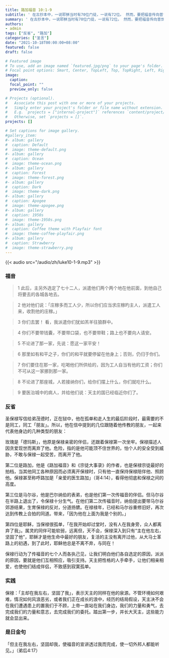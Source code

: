 ```yaml
---
title: 路加福音 10:1-9
subtitle: ' 在古抄本中，一说耶稣当时有70位门徒，一说有72位。 然而，要把福音传向普世，门徒的这些数字远远不够，正如耶稣自己形容的：「庄稼多，工人少」。 耶稣这样的表达也出现在另外两部福音中（玛9:37-38；若4:35），借此展现庄稼急待收获的图像，对应祂讲的撒种者的比喻。 在今天的福音中，耶稣也为门徒们细细地讲论福传原则，这原则包括放弃对物质的依附感，也包括在福传路上如何行事为人。 祂亲口教导门徒要说两句话：「愿这一家平安！」和「天主的国已临近你们了！」借此带给聆听者平安与好消息。 我常能对人讲出这些温暖人心的话语吗？'
summary: ' 在古抄本中，一说耶稣当时有70位门徒，一说有72位。 然而，要把福音传向普世，门徒的这些数字远远不够，正如耶稣自己形容的：「庄稼多，工人少」。 耶稣这样的表达也出现在另外两部福音中（玛9:37-38；若4:35），借此展现庄稼急待收获的图像，对应祂讲的撒种者的比喻。 在今天的福音中，耶稣也为门徒们细细地讲论福传原则，这原则包括放弃对物质的依附感，也包括在福传路上如何行事为人。 祂亲口教导门徒要说两句话：「愿这一家平安！」和「天主的国已临近你们了！」借此带给聆听者平安与好消息。 我常能对人讲出这些温暖人心的话语吗？'
authors:
- admin
tags: ["反省", "路加"]
categories: ["圣言"]
date: "2021-10-18T00:00:00+08:00"
featured: false
draft: false

# Featured image
# To use, add an image named `featured.jpg/png` to your page's folder.
# Focal point options: Smart, Center, TopLeft, Top, TopRight, Left, Right, BottomLeft, Bottom, BottomRight
image:
  caption:
  focal_point: ""
  preview_only: false

# Projects (optional).
#   Associate this post with one or more of your projects.
#   Simply enter your project's folder or file name without extension.
#   E.g. `projects = ["internal-project"]` references `content/project/deep-learning/index.md`.
#   Otherwise, set `projects = []`.
projects: []

# Set captions for image gallery.
#gallery_item:
#- album: gallery
#  caption: Default
#  image: theme-default.png
#- album: gallery
#  caption: Ocean
#  image: theme-ocean.png
#- album: gallery
#  caption: Forest
#  image: theme-forest.png
#- album: gallery
#  caption: Dark
#  image: theme-dark.png
#- album: gallery
#  caption: Apogee
#  image: theme-apogee.png
#- album: gallery
#  caption: 1950s
#  image: theme-1950s.png
#- album: gallery
#  caption: Coffee theme with Playfair font
#  image: theme-coffee-playfair.png
#- album: gallery
#  caption: Strawberry
#  image: theme-strawberry.png
---
```


{{< audio src="/audio/zh/luke10-1-9.mp3" >}}

### 福音
> 1 此后，主另外选定了七十二人，派遣他们两个两个地在他前面，到他自己将要去的各城各地去。

> 2 他对他们说：「庄稼多而工人少，所以你们应当求庄稼旳主人，派遣工人来，收割他的庄稼。」

> 3 你们去罢！ 看，我派遣你们犹如羔羊往狼群中。

> 4 你们不要带钱囊，不要带口袋，也不要带鞋；路上也不要向人请安。

> 5 不论进了那一家，先说：愿这一家平安！

> 6 那里如有和平之子，你们的和平就要停留在他身上；否则，仍归于你们。

> 7 你们要住在那一家，吃喝他们所供给的，因为工人自当有他的工资；你们不可从这一家挪到那一家。

> 8 不论进了那座城，人若接纳你们，给你们摆上什么，你们就吃什么。

> 9 要医治城中的病人，并给他们说：天主的国已经临近你们了。

### 反省
圣保禄写信给弟茂德时，正在狱中，他在孤单和走人生的最后阶段时，最需要的不是同工，同工「朋友」。所以，他在信中提到的几位跟随着他传教的朋友，一起来代表他身边的几种类型的朋友：

玫瑰是「德玛斯」，他原是保禄亲密的伴侣，还跟着保禄第一次坐牢。保禄描述人因贪爱现世而离弃了他。危险，指的是他可能顶不住世界的，怕个人的安全受到威胁，不敢与保禄一起受苦，而离开了他。

第二位是路加，他是《路加福音》和《宗徒大事录》的作者，也是保禄宗徒最好的拍档，当其他同工各种原因而必须离开保禄时，只有他一直保持保禄陪伴他、照顾他。保禄甚至称呼路加是「亲爱的医生路加」（哥4:14），看得他彻底和保禄之间的高度。

第三位是马尔谷，他是巴尔纳伯的表弟，也是他们第一次传福音的伴侣。但马尔谷在半路上退出了，令保禄十分生气。在他们第二次传福音时，纳伯提出要带马尔谷郊游结果，生育保禄的反对，分道扬镳。在禄禄年，已经和马尔谷重修旧好，再次达到传教上合拍的同道。带来，「因为他在上面为我是个别的。」

第四位是耶稣，当保禄很孤单，「在我开始却过堂时，没有人在我身旁，众人都离弃了我」。属灵的同伴可能软弱，远离但，天不会，保禄深入到只有“主在他左右，坚固了他”，耶稣才是他生命中最好的朋友，复活的主没有离开过他，从大马士革路上的初遇，到了此时，耶稣他总是不离不弃，与同在！

保禄行动为了传福音的七个人而各执己见，让我们明白他们各自选定的原因，派派的原因，要就是他们互相照应，吸引支持。天主把性格的人手牵手，让他们相亲相爱，也使他们结成伴侣，不致感到寂寞孤单。

### 实践
保禄：「主却在我左右，坚固了我」，表示天主的同样在他的泉源。不管环境如何艰难，情况如何风浪恶劣，或者我们正在成长的浪中，经历的结局假设，天主决不会在我们遭遇患上的置我们于不顾，上帝一直站在我们身边，我们的力量和勇气，去完成我们的力量和意志，去完成我们的委托。踏出第一步，并长大天主，这些能力就会显出来。

### 是日金句
「但主在我左右，坚固却我，使福音的宣讲透过我而完成，使一切外邦人都能听见。」（弟后4:17）
